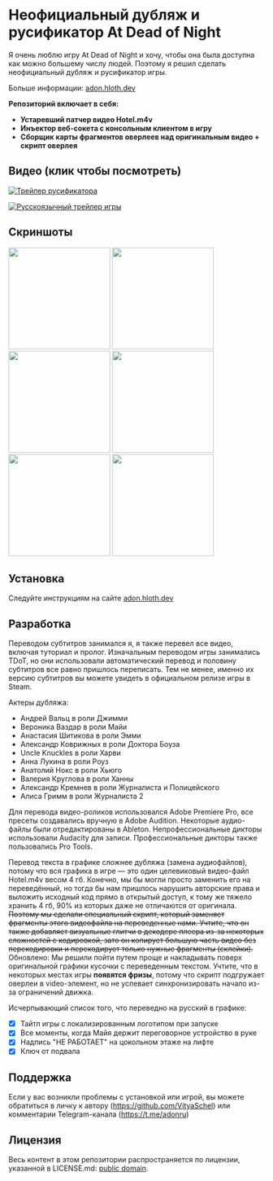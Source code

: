 # Неофициальный дубляж и русификатор At Dead of Night

Я очень люблю игру At Dead of Night и хочу, чтобы она была доступна как можно большему числу людей. Поэтому я решил сделать неофициальный дубляж и русификатор игры.

Больше информации: [adon.hloth.dev](https://adon.hloth.dev)

**Репозиторий включает в себя:**
- **Устаревший патчер видео Hotel.m4v**
- **Инъектор веб-сокета с консольным клиентом в игру**
- **Сборщик карты фрагментов оверлеев над оригинальным видео + скрипт оверлея**

## Видео (клик чтобы посмотреть)

[![Трейлер русификатора](https://img.youtube.com/vi/ngAwfr-9yds/maxresdefault.jpg)](https://www.youtube.com/watch?v=ngAwfr-9yds)

[![Русскоязычный трейлер игры](https://img.youtube.com/vi/8U-FA3hmkV0/maxresdefault.jpg)](https://www.youtube.com/watch?v=8U-FA3hmkV0)

## Скриншоты

<img src="https://github.com/user-attachments/assets/0436e57e-a8a9-4310-8a45-f41af0146072" width="200" />
<img src="https://github.com/user-attachments/assets/fc924fa5-63e2-4d0d-b6a5-6d51f8e37ce0" width="200" />
<img src="https://github.com/user-attachments/assets/343939dc-00bc-4c8a-ae80-02301709d227" width="200" />

<img src="https://github.com/user-attachments/assets/d85085f3-97fd-4204-abba-100e40780e63" width="200" />
<img src="https://github.com/user-attachments/assets/53fcd11a-5989-4fb2-8f5c-e281bc7567d5" width="200" />
<img src="https://github.com/user-attachments/assets/5da61760-b563-497e-b9d0-f3e172120bc1" width="200" />

## Установка

Следуйте инструкциям на сайте [adon.hloth.dev](https://adon.hloth.dev)

## Разработка

Переводом субтитров занимался я, я также перевел все видео, включая туториал и пролог. Изначальным переводом игры занимались TDoT, но они использовали автоматический перевод и половину субтитров все равно пришлось переписать. Тем не менее, именно их версию субтитров вы можете увидеть в официальном релизе игры в Steam.

Актеры дубляжа:

- Андрей Вальц в роли Джимми
- Вероника Ваздар в роли Майи
- Анастасия Шитикова в роли Эмми
- Александр Коврижных в роли Доктора Боуза
- Uncle Knuckles в роли Харви
- Анна Лукина в роли Роуз
- Анатолий Нокс в роли Хьюго
- Валерия Круглова в роли Ханны
- Александр Кремнев в роли Журналиста и Полицейского
- Алиса Гримм в роли Журналиста 2

Для перевода видео-роликов использовался Adobe Premiere Pro, все пресеты создавались вручную в Adobe Audition. Некоторые аудио-файлы были отредактированы в Ableton. Непрофессиональные дикторы использовали Audacity для записи. Профессиональные дикторы также пользовались Pro Tools.

Перевод текста в графике сложнее дубляжа (замена аудиофайлов), потому что вся графика в игре — это один целевиковый видео-файл Hotel.m4v весом 4 гб. Конечно, мы бы могли просто заменить его на переведённый, но тогда бы нам пришлось нарушить авторские права и выложить исходный код прямо в открытый доступ, к тому же тяжело хранить 4 гб, 90% из которых даже не отличаются от оригинала. ~~Поэтому мы сделали специальный скрипт, который заменяет фрагменты этого видеофайла на переведенные нами. Учтите, что он также добавляет визуальные глитчи в декодере плеера из-за некоторых сложностей с кодировкой, зато он копирует большую часть видео без перекодировки и перекодирует только нужные фрагменты (склейки).~~ Обновлено: Мы решили пойти путем проще и накладывать поверх оригинальной графики кусочки с переведенным текстом. Учтите, что в некоторых местах игры **появятся фризы**, потому что скрипт подгружает оверлеи в video-элемент, но не успевает синхронизировать начало из-за ограничений движка.

Исчерпывающий список того, что переведно на русский в графике:

- [x] Тайтл игры с локализированным логотипом при запуске
- [x] Все моменты, когда Майя держит переговорное устройство в руке
- [x] Надпись "НЕ РАБОТАЕТ" на цокольном этаже на лифте
- [x] Ключ от подвала

## Поддержка

Если у вас возникли проблемы с установкой или игрой, вы можете обратиться в личку к автору (https://github.com/VityaSchel) или комментарии Telegram-канала (https://t.me/adonru)

## Лицензия

Весь контент в этом репозитории распространяется по лицензии, указанной в LICENSE.md: [public domain](./LICENSE.md).